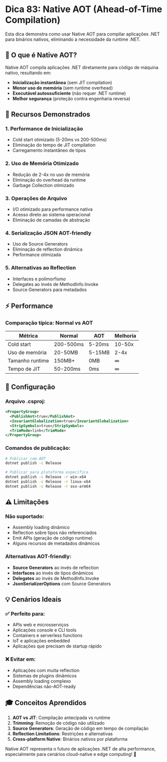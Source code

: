 # Dica 83: Native AOT (Ahead-of-Time Compilation)

Esta dica demonstra como usar Native AOT para compilar aplicações .NET para binários nativos, eliminando a necessidade da runtime .NET.

## 🎯 O que é Native AOT?

Native AOT compila aplicações .NET diretamente para código de máquina nativo, resultando em:
- **Inicialização instantânea** (sem JIT compilation)
- **Menor uso de memória** (sem runtime overhead)
- **Executável autossuficiente** (não requer .NET runtime)
- **Melhor segurança** (proteção contra engenharia reversa)

## 🚀 Recursos Demonstrados

### 1. **Performance de Inicialização**
- Cold start otimizado (5-20ms vs 200-500ms)
- Eliminação do tempo de JIT compilation
- Carregamento instantâneo de tipos

### 2. **Uso de Memória Otimizado**
- Redução de 2-4x no uso de memória
- Eliminação do overhead da runtime
- Garbage Collection otimizado

### 3. **Operações de Arquivo**
- I/O otimizado para performance nativa
- Acesso direto ao sistema operacional
- Eliminação de camadas de abstração

### 4. **Serialização JSON AOT-friendly**
- Uso de Source Generators
- Eliminação de reflection dinâmica
- Performance otimizada

### 5. **Alternativas ao Reflection**
- Interfaces e polimorfismo
- Delegates ao invés de MethodInfo.Invoke
- Source Generators para metadados

## ⚡ Performance

### Comparação típica: Normal vs AOT

| Métrica | Normal | AOT | Melhoria |
|---------|--------|-----|----------|
| Cold start | 200-500ms | 5-20ms | 10-50x |
| Uso de memória | 20-50MB | 5-15MB | 2-4x |
| Tamanho runtime | 150MB+ | 0MB | ∞ |
| Tempo de JIT | 50-200ms | 0ms | ∞ |

## 🔧 Configuração

### Arquivo .csproj:
```xml
<PropertyGroup>
  <PublishAot>true</PublishAot>
  <InvariantGlobalization>true</InvariantGlobalization>
  <StripSymbols>true</StripSymbols>
  <TrimMode>link</TrimMode>
</PropertyGroup>
```

### Comandos de publicação:
```bash
# Publicar com AOT
dotnet publish -c Release

# Publicar para plataforma específica
dotnet publish -c Release -r win-x64
dotnet publish -c Release -r linux-x64
dotnet publish -c Release -r osx-arm64
```

## ⚠️ Limitações

### Não suportado:
- Assembly loading dinâmico
- Reflection sobre tipos não referenciados
- Emit APIs (geração de código runtime)
- Alguns recursos de metadados dinâmicos

### Alternativas AOT-friendly:
- **Source Generators** ao invés de reflection
- **Interfaces** ao invés de tipos dinâmicos
- **Delegates** ao invés de MethodInfo.Invoke
- **JsonSerializerOptions** com Source Generators

## 💡 Cenários Ideais

### ✅ **Perfeito para:**
- APIs web e microsserviços
- Aplicações console e CLI tools
- Containers e serverless functions
- IoT e aplicações embedded
- Aplicações que precisam de startup rápido

### ❌ **Evitar em:**
- Aplicações com muita reflection
- Sistemas de plugins dinâmicos
- Assembly loading complexo
- Dependências não-AOT-ready

## 🎓 Conceitos Aprendidos

1. **AOT vs JIT**: Compilação antecipada vs runtime
2. **Trimming**: Remoção de código não utilizado
3. **Source Generators**: Geração de código em tempo de compilação
4. **Reflection Limitations**: Restrições e alternativas
5. **Cross-platform Native**: Binários nativos por plataforma

Native AOT representa o futuro de aplicações .NET de alta performance, especialmente para cenários cloud-native e edge computing! 🚀
